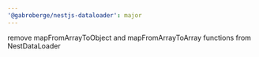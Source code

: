 ```yaml
---
'@gabroberge/nestjs-dataloader': major
---
```


remove mapFromArrayToObject and mapFromArrayToArray functions from NestDataLoader
